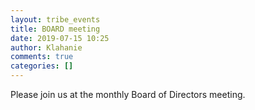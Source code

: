 ```yaml
---
layout: tribe_events
title: BOARD meeting
date: 2019-07-15 10:25
author: Klahanie
comments: true
categories: []
---
```

Please join us at the monthly Board of Directors meeting.
